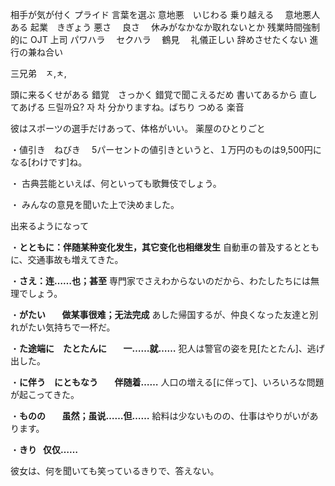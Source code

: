 相手が気が付く
プライド
言葉を選ぶ
意地悪　いじわる
乗り越える　
意地悪人ある
起業　きぎょう
悪さ　
良さ　
休みがなかなか取れないとか
残業時間強制的に
OJT
上司
パワハラ　
セクハラ　
鶴見　
礼儀正しい
辞めさせたくない
進行の兼ね合い

三兄弟　ㅈ,ㅊ,

頭に来るくせがある
錯覚　さっかく
錯覚で聞こえるだめ
書いてあるから
直してあげる
드릴까요?
자 차 分かりますね。ばちり
つめる
楽音


彼はスポーツの選手だけあって、体格がいい。
薬屋のひとりごと


・値引き　ねびき　
5パーセントの値引きというと、１万円のものは9,500円になる[わけです]ね。

・
古典芸能といえば、何といっても歌舞伎でしょう。

・
みんなの意見を聞いた上で決めました。


出来るようになって

・**とともに：伴随某种变化发生，其它变化也相继发生**
自動車の普及するとともに、交通事故も増えてきた。

・**さえ：连……也；甚至**
専門家でさえわからないのだから、わたしたちには無理でしょう。

・**がたい        做某事很难；无法完成**
あした帰国するが、仲良くなった友達と別れがたい気持ちで一杯だ。

・**た途端に　たとたんに        一……就……**
犯人は警官の姿を見[たとたん]、逃げ出した。

・**に伴う　にともなう        伴随着……**
人口の増える[に伴って]、いろいろな問題が起こってきた。

・**ものの        虽然；虽说……但……**
給料は少ないものの、仕事はやりがいがあります。

・**きり   仅仅……**    

彼女は、何を聞いても笑っているきりで、答えない。





